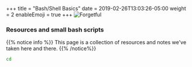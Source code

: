 +++
title = "Bash/Shell Basics"
date = 2019-02-26T13:03:26-05:00
weight = 2
enableEmoji = true
+++
![Forgetful](/savior/bash/forget.gif?classes=shadow)

### Resources and small bash scripts

{{% notice info %}} This page is a collection of resources and notes we've taken here and there.
{{% /notice%}}

```bash
cd
```